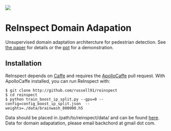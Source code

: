 <img src=http://russellsstewart.com/s/ReInspect_output.jpg></img>

# ReInspect Domain Adapation
Unsupervised domain adaptation architercture for pedestrian detection.
See <a href="https://github.com/LihangLiu93/Reinspect.report/blob/master/eccv2016submission.pdf" target="_blank">the paper</a> for details or the <a href="https://github.com/LihangLiu93/Reinspect.report/blob/master/Unsupervised%20Domain%20Adaptation%20for%20Pedestrian%20Detection.pdf" target="_blank">ppt</a> for a demonstration.

## Installation
ReInspect depends on <a href="http://github.com/bvlc/caffe" target="_blank">Caffe</a> and requires
the <a href="http://apollocaffe.com">ApolloCaffe</a> pull request. With ApolloCaffe installed, you can run ReInspect with:

    $ git clone http://github.com/russell91/reinspect
    $ cd reinspect
    $ python train_boost_ip_split.py --gpu=0 --config=config_boost_ip_split.json  --weights=./data/brainwash_800000.h5

Data should be placed in /path/to/reinspect/data/ and can be found <a href="http://datasets.d2.mpi-inf.mpg.de/brainwash/brainwash.tar">here</a>.
Data for domain adapatation, please email backchord at gmail dot com.


